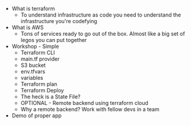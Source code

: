 - What is terraform
    - To understand infrastructure as code you need to understand the infrastructure you're codefying
- What is AWS
    - Tons of services ready to go out of the box. Almost like a big set of legos you can put together
- Workshop - Simple
    - Terraform CLI
    - main.tf provider
    - S3 bucket
    - env.tfvars
    - variables
    - Terraform plan
    - Terraform Deploy
    - The heck is a State File?
    - OPTIONAL - Remote backend using terraform cloud
    - Why a remote backend? Work with fellow devs in a team
- Demo of proper app